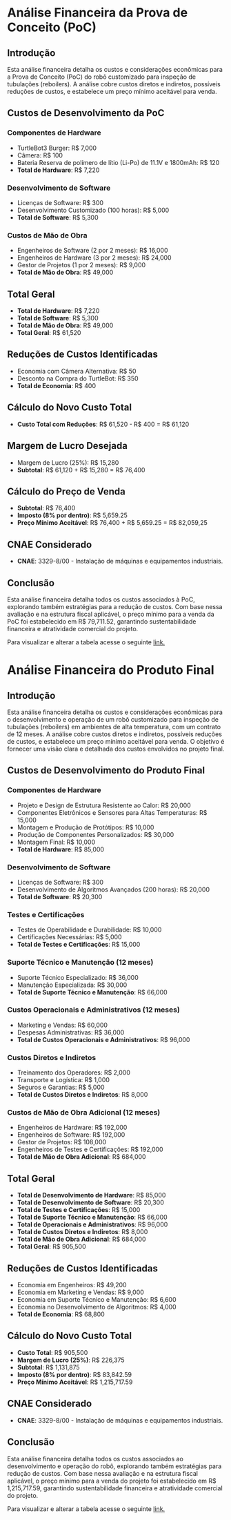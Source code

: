 # Análise Financeira da Prova de Conceito (PoC)

## Introdução
Esta análise financeira detalha os custos e considerações econômicas para a Prova de Conceito (PoC) do robô customizado para inspeção de tubulações (reboilers). A análise cobre custos diretos e indiretos, possíveis reduções de custos, e estabelece um preço mínimo aceitável para venda.

## Custos de Desenvolvimento da PoC

### Componentes de Hardware
- TurtleBot3 Burger: R$ 7,000
- Câmera: R$ 100
- Bateria Reserva de polímero de lítio (Li-Po) de 11.1V e 1800mAh: R$ 120
- **Total de Hardware**: R$ 7,220

### Desenvolvimento de Software
- Licenças de Software: R$ 300
- Desenvolvimento Customizado (100 horas): R$ 5,000
- **Total de Software**: R$ 5,300

### Custos de Mão de Obra
- Engenheiros de Software (2 por 2 meses): R$ 16,000
- Engenheiros de Hardware (3 por 2 meses): R$ 24,000
- Gestor de Projetos (1 por 2 meses): R$ 9,000
- **Total de Mão de Obra**: R$ 49,000

## Total Geral
- **Total de Hardware**: R$ 7,220
- **Total de Software**: R$ 5,300
- **Total de Mão de Obra**: R$ 49,000
- **Total Geral**: R$ 61,520

## Reduções de Custos Identificadas
- Economia com Câmera Alternativa: R$ 50
- Desconto na Compra do TurtleBot: R$ 350
- **Total de Economia**: R$ 400

## Cálculo do Novo Custo Total
- **Custo Total com Reduções**: R$ 61,520 - R$ 400 = R$ 61,120

## Margem de Lucro Desejada
- Margem de Lucro (25%): R$ 15,280
- **Subtotal**: R$ 61,120 + R$ 15,280 = R$ 76,400

## Cálculo do Preço de Venda
- **Subtotal**: R$ 76,400
- **Imposto (8% por dentro)**: R$ 5,659.25
- **Preço Mínimo Aceitável**: R$ 76,400 + R$ 5,659.25 = R$ 82,059,25

## CNAE Considerado
- **CNAE**: 3329-8/00 - Instalação de máquinas e equipamentos industriais.

## Conclusão
Esta análise financeira detalha todos os custos associados à PoC, explorando também estratégias para a redução de custos. Com base nessa avaliação e na estrutura fiscal aplicável, o preço mínimo para a venda da PoC foi estabelecido em R$ 79,711.52, garantindo sustentabilidade financeira e atratividade comercial do projeto.

Para visualizar e alterar a tabela acesse o seguinte [link.](https://drive.google.com/file/d/1ohvIqpPskPQTBlAGAAXRG_8-kxxQ3L6i/view?usp=drivesdk)


# Análise Financeira do Produto Final

## Introdução
Esta análise financeira detalha os custos e considerações econômicas para o desenvolvimento e operação de um robô customizado para inspeção de tubulações (reboilers) em ambientes de alta temperatura, com um contrato de 12 meses. A análise cobre custos diretos e indiretos, possíveis reduções de custos, e estabelece um preço mínimo aceitável para venda. O objetivo é fornecer uma visão clara e detalhada dos custos envolvidos no projeto final.

## Custos de Desenvolvimento do Produto Final

### Componentes de Hardware
- Projeto e Design de Estrutura Resistente ao Calor: R$ 20,000
- Componentes Eletrônicos e Sensores para Altas Temperaturas: R$ 15,000
- Montagem e Produção de Protótipos: R$ 10,000
- Produção de Componentes Personalizados: R$ 30,000
- Montagem Final: R$ 10,000
- **Total de Hardware**: R$ 85,000

### Desenvolvimento de Software
- Licenças de Software: R$ 300
- Desenvolvimento de Algoritmos Avançados (200 horas): R$ 20,000
- **Total de Software**: R$ 20,300

### Testes e Certificações
- Testes de Operabilidade e Durabilidade: R$ 10,000
- Certificações Necessárias: R$ 5,000
- **Total de Testes e Certificações**: R$ 15,000

### Suporte Técnico e Manutenção (12 meses)
- Suporte Técnico Especializado: R$ 36,000
- Manutenção Especializada: R$ 30,000
- **Total de Suporte Técnico e Manutenção**: R$ 66,000

### Custos Operacionais e Administrativos (12 meses)
- Marketing e Vendas: R$ 60,000
- Despesas Administrativas: R$ 36,000
- **Total de Custos Operacionais e Administrativos**: R$ 96,000

### Custos Diretos e Indiretos
- Treinamento dos Operadores: R$ 2,000
- Transporte e Logística: R$ 1,000
- Seguros e Garantias: R$ 5,000
- **Total de Custos Diretos e Indiretos**: R$ 8,000

### Custos de Mão de Obra Adicional (12 meses)
- Engenheiros de Hardware: R$ 192,000
- Engenheiros de Software: R$ 192,000
- Gestor de Projetos: R$ 108,000
- Engenheiros de Testes e Certificações: R$ 192,000
- **Total de Mão de Obra Adicional**: R$ 684,000

## Total Geral
- **Total de Desenvolvimento de Hardware**: R$ 85,000
- **Total de Desenvolvimento de Software**: R$ 20,300
- **Total de Testes e Certificações**: R$ 15,000
- **Total de Suporte Técnico e Manutenção**: R$ 66,000
- **Total de Operacionais e Administrativos**: R$ 96,000
- **Total de Custos Diretos e Indiretos**: R$ 8,000
- **Total de Mão de Obra Adicional**: R$ 684,000
- **Total Geral**: R$ 905,500

## Reduções de Custos Identificadas
- Economia em Engenheiros: R$ 49,200
- Economia em Marketing e Vendas: R$ 9,000
- Economia em Suporte Técnico e Manutenção: R$ 6,600
- Economia no Desenvolvimento de Algoritmos: R$ 4,000
- **Total de Economia**: R$ 68,800

## Cálculo do Novo Custo Total
- **Custo Total**: R$ 905,500
- **Margem de Lucro (25%)**: R$ 226,375
- **Subtotal**: R$ 1,131,875
- **Imposto (8% por dentro)**: R$ 83,842.59
- **Preço Mínimo Aceitável**: R$ 1,215,717.59

## CNAE Considerado
- **CNAE**: 3329-8/00 - Instalação de máquinas e equipamentos industriais.

## Conclusão
Esta análise financeira detalha todos os custos associados ao desenvolvimento e operação do robô, explorando também estratégias para redução de custos. Com base nessa avaliação e na estrutura fiscal aplicável, o preço mínimo para a venda do projeto foi estabelecido em R$ 1,215,717.59, garantindo sustentabilidade financeira e atratividade comercial do projeto.

Para visualizar e alterar a tabela acesse o seguinte [link.](https://drive.google.com/file/d/1izGuqWQmo8rYB6kJzXRndSjYP8oJsImH/view?usp=drivesdk)
